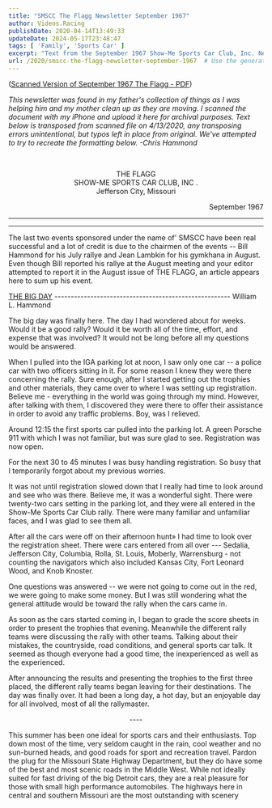 ```yaml
---
title: "SMSCC The Flagg Newsletter September 1967"
author: Videos.Racing
publishDate: 2020-04-14T13:49:33
updateDate: 2024-05-17T23:48:47
tags: [ 'Family', 'Sports Car' ]
excerpt: "Text from the September 1967 Show-Me Sports Car Club, Inc. Newsletter, out of Jefferson City, Missouri. "
url: /2020/smscc-the-flagg-newsletter-september-1967  # Use the generated URL with year
---
```

<p>(<a href="/Portals/0/THE%20FLAGG9-67.pdf">Scanned Version of September 1967 The Flagg - PDF</a>)</p>  <p><em>This newsletter was found in my father&#39;s collection of things as I was helping him and my mother clean up as they are moving. I scanned the document with my iPhone and upload it here for archival purposes. Text below is&nbsp;transposed from scanned file on&nbsp;4/13/2020, any transposing errors unintentional, but typos left in place from original. We&#39;ve attempted to try to recreate the formatting below. -Chris Hammond</em></p>  <p>&nbsp;</p>  <p align="center">THE FLAGG<br /> SHOW-ME SPORTS CAR CLUB, INC .<br /> Jefferson City, Missouri</p>  <p align="right">September 1967</p>  <hr /> <hr /> <p>The last two events sponsored under the name of&#39; SMSCC have been real successful and a lot of credit is due to the chairmen of the events -- Bill Hammond for his July rallye and Jean Lambkin for his gymkhana in August. Even though Bill reported his rallye at the August meeting and your editor attempted to report it in the August issue of THE FLAGG, an article appears here to sum up his event.</p>  <p><u>THE BIG DAY</u> ------------------------------------------------------ William L. Hammond</p>  <p>The big day was finally here. The day I had wondered about for weeks. Would it be a good rally? Would it be worth all of the time, effort, and expense that was involved? It would not be long before all my questions would be answered.</p>  <p>When I pulled into the IGA parking lot at noon, I saw only one car -- a police car with two officers sitting in it. For some reason I knew they were there concerning the rally. Sure enough, after I started getting out the trophies and other materials, they came over to where I was setting up registration. Believe me - everything in the world was going through my mind. However, after talking with them, I discovered they were there to offer their assistance in order to avoid any traffic problems. Boy, was I relieved.</p>  <p>Around 12:15 the first sports car pulled into the parking lot. A green Porsche 911 with which I was not familiar, but was sure glad to see. Registration was now open.</p>  <p>For the next 30 to 45 minutes I was busy handling registration. So busy that I temporarily forgot about my previous worries.</p>  <p>It was not until registration slowed down that I really had time to look around and see who was there. Believe me, it was a wonderful sight. There were twenty-two cars setting in the parking lot, and they were all entered in the Show-Me Sports Car Club rally. There were many familiar and unfamiliar faces, and I was glad to see them all.</p>  <p>After all the cars were off on their afternoon hunt&raquo; I had time to look over the registration sheet. There were cars entered from all over --- Sedalia, Jefferson City, Columbia, Rolla, St. Louis, Moberly, Warrensburg - not counting the navigators which also included Kansas City, Fort Leonard Wood, and Knob Knoster.</p>  <p>One questions was answered -- we were not going to come out in the red, we were going to make some money. But I was still wondering what the general attitude would be toward the rally when the cars came in.</p>  <p>As soon as the cars started coming in, I began to grade the score sheets in order to present the trophies that evening. Meanwhile the different rally teams were discussing the rally with other teams. Talking about their mistakes, the countryside, road conditions, and general sports car talk. It seemed as though everyone had a good time, the inexperienced as well as the experienced.</p>  <p>After announcing the results and presenting the trophies to the first three placed, the different rally teams began leaving for their destinations. The day was finally over. It had been a long day, a hot day, but an enjoyable day for all involved, most of all the rallymaster.</p>  <p align="center">----</p>  <p>This summer has been one ideal for sports cars and their enthusiasts. Top down most of the time, very seldom caught in the rain, cool weather and no sun-burned heads, and good roads for sport and recreation travel. Pardon the plug for the Missouri State Highway Department, but they do have some of the best and most scenic roads in the Middle West. While not ideally suited for fast driving of the big Detroit cars, they are a real pleasure for those with small high performance automobiles. The highways here in central and southern Missouri are the most outstanding with scenery</p> 
